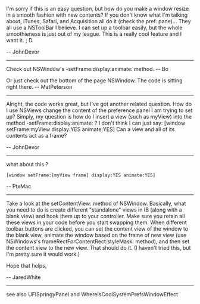 I'm sorry if this is an easy question, but how do you make a window resize in a smooth fashion with new contents? If you don't know what I'm talking about, iTunes, Safari, and Acquisition all do it (check the pref. pane)... They all use a NSToolBar I believe. I can set up a toolbar easily, but the whole smoothieness is just out of my league. This is a really cool feature and I want it.  ; D

-- JohnDevor

----

Check out NSWindow's -setFrame:display:animate: method.  -- Bo

Or just check out the bottom of the page NSWindow. The code is sitting right there. -- MatPeterson

----

Alright, the code works great, but I've got another related question. How do I use NSViews change the content of the preference panel I am trying to set up? Simply, my question is how do I insert a view (such as myView) into the method -setFrame:display:animate: ? I don't think I can just say: 
    [window setFrame:myView display:YES animate:YES]
Can a view and all of its contents act as a frame?

-- JohnDevor

----

what about this ?

    [window setFrame:[myView frame] display:YES animate:YES]

-- PtxMac

----

Take a look at the setContentView: method of NSWindow. Basically, what you need to do is create different "standalone" views in IB (along with a blank view) and hook them up to your controller. Make sure you retain all these views in your code before you start swapping them. When different toolbar buttons are clicked, you can set the content view of the window to the blank view, animate the window based on the frame of new view (use NSWindows's frameRectForContentRect:styleMask: method), and then set the content view to the new view. That should do it. (I haven't tried this, but I'm pretty sure it would work.)

Hope that helps,

-- JaredWhite

----

see also UFISpringyPanel and WhereIsCoolSystemPrefsWindowEffect

